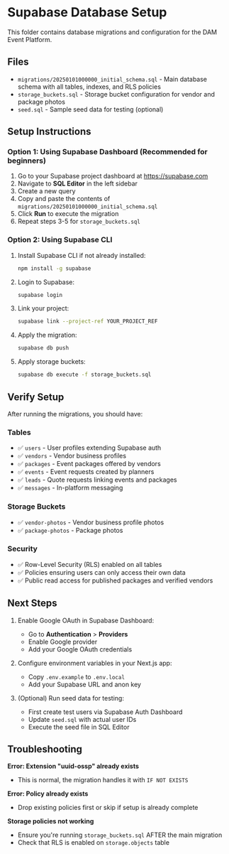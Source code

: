# Supabase Database Setup

This folder contains database migrations and configuration for the DAM Event Platform.

## Files

- `migrations/20250101000000_initial_schema.sql` - Main database schema with all tables, indexes, and RLS policies
- `storage_buckets.sql` - Storage bucket configuration for vendor and package photos
- `seed.sql` - Sample seed data for testing (optional)

## Setup Instructions

### Option 1: Using Supabase Dashboard (Recommended for beginners)

1. Go to your Supabase project dashboard at https://supabase.com
2. Navigate to **SQL Editor** in the left sidebar
3. Create a new query
4. Copy and paste the contents of `migrations/20250101000000_initial_schema.sql`
5. Click **Run** to execute the migration
6. Repeat steps 3-5 for `storage_buckets.sql`

### Option 2: Using Supabase CLI

1. Install Supabase CLI if not already installed:
   ```bash
   npm install -g supabase
   ```

2. Login to Supabase:
   ```bash
   supabase login
   ```

3. Link your project:
   ```bash
   supabase link --project-ref YOUR_PROJECT_REF
   ```

4. Apply the migration:
   ```bash
   supabase db push
   ```

5. Apply storage buckets:
   ```bash
   supabase db execute -f storage_buckets.sql
   ```

## Verify Setup

After running the migrations, you should have:

### Tables
- ✅ `users` - User profiles extending Supabase auth
- ✅ `vendors` - Vendor business profiles
- ✅ `packages` - Event packages offered by vendors
- ✅ `events` - Event requests created by planners
- ✅ `leads` - Quote requests linking events and packages
- ✅ `messages` - In-platform messaging

### Storage Buckets
- ✅ `vendor-photos` - Vendor business profile photos
- ✅ `package-photos` - Package photos

### Security
- ✅ Row-Level Security (RLS) enabled on all tables
- ✅ Policies ensuring users can only access their own data
- ✅ Public read access for published packages and verified vendors

## Next Steps

1. Enable Google OAuth in Supabase Dashboard:
   - Go to **Authentication** > **Providers**
   - Enable Google provider
   - Add your Google OAuth credentials

2. Configure environment variables in your Next.js app:
   - Copy `.env.example` to `.env.local`
   - Add your Supabase URL and anon key

3. (Optional) Run seed data for testing:
   - First create test users via Supabase Auth Dashboard
   - Update `seed.sql` with actual user IDs
   - Execute the seed file in SQL Editor

## Troubleshooting

**Error: Extension "uuid-ossp" already exists**
- This is normal, the migration handles it with `IF NOT EXISTS`

**Error: Policy already exists**
- Drop existing policies first or skip if setup is already complete

**Storage policies not working**
- Ensure you're running `storage_buckets.sql` AFTER the main migration
- Check that RLS is enabled on `storage.objects` table
